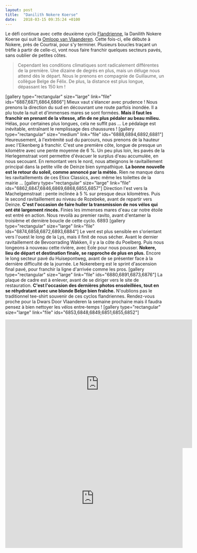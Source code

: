 ```yaml
---
layout: post
title:  "Danilith Nokere Koerse"
date:   2018-03-15 09:35:24 +0100
---
```

Le défi continue avec cette deuxième cyclo <a href="http://twomoulins.fr/category/competitions/competitions-velo/classiques-flandriennes/">Flandrienne</a>, la Danilith Nokere Koerse qui suit la <a href="http://twomoulins.fr/omloop-van-vlaanderen/">Omloop van Vlaanderen</a>.
Cette fois-ci, elle débute à Nokere, près de Courtrai, pour s'y terminer.
Plusieurs boucles traçant un trèfle à partir de celle-ci, vont nous faire franchir quelques secteurs pavés, sans oublier de petites côtes.
> Cependant les conditions climatiques sont radicalement différentes de la première.</strong>
Une dizaine de degrés en plus, mais un déluge nous attend dès le départ.
Nous le prenons en compagnie de Guillaume, un collègue Belge de Félix.
De plus, la distance est plus longue, dépassant les 150 km !

[gallery type="rectangular" size="large" link="file" ids="6887,6871,6864,6866"]
Mieux vaut s'élancer avec prudence !
Nous prenons la direction du sud en découvrant une route parfois inondée.
Il a plu toute la nuit et d'immenses mares se sont formées.
<strong>Mais il faut les franchir en prenant de la vitesse, afin de ne plus pédaler au beau milieu.</strong>
Hélas, pour certaines plus longues, cela ne suffit pas ...
Le pédalage est inévitable, entraînant le remplissage des chaussures !
[gallery type="rectangular" size="medium" link="file" ids="6888,6894,6892,6881"]
Heureusement, à l'extrémité sud du parcours, nous prenons de la hauteur avec l'Eikenberg à franchir.
C'est une première côte, longue de presque un kilomètre avec une pente moyenne de 6 %.
Un peu plus loin, les pavés de la Herlegemstraat vont permettre d'évacuer le surplus d'eau accumulée, en nous secouant.
En remontant vers le nord, nous atteignons le ravitaillement principal dans la petite ville de Deinze bien sympathique.
<strong>La bonne nouvelle est le retour du soleil, comme annoncé par la météo.</strong>
Rien ne manque dans les ravitaillements de ces Etixx Classics, avec même les toilettes de la mairie ...
[gallery type="rectangular" size="large" link="file" ids="6862,6847,6846,6869,6868,6855,6857"]
Direction l'est vers la Machelgemstraat : pente inclinée à 5 % sur presque deux kilomètres.
Puis le second ravitaillement au niveau de Rozebeke, avant de repartir vers Deinze.
<strong>C'est l'occasion de faire huiler la transmission de nos vélos qui ont été largement rincés.</strong>
Finies les immenses mares d'eau car notre étoile est entré en action.
Nous revoilà au premier ravito, avant d'entamer la troisième et dernière boucle de cette cyclo.
6893
[gallery type="rectangular" size="large" link="file" ids="6874,6858,6872,6893,6884"]
Le vent est plus sensible en s'orientant vers l'ouest le long de la Lys, mais il finit de nous sécher.
Avant le dernier ravitaillement de Bevoorrading Wakken, il y a la côte du Poelberg.
Puis nous longeons à nouveau cette rivière, avec Eole pour nous pousser.
<strong>Nokere, lieu de départ et destination finale, se rapproche de plus en plus.</strong>
Encore le long secteur pavé du Huisepontweg, avant de se présenter face à la dernière difficulté de la journée.
Le Nokereberg est le sprint d'ascension final pavé, pour franchir la ligne d'arrivée comme les pros.
[gallery type="rectangular" size="large" link="file" ids="6880,6891,6873,6876"]
La plaque de cadre est à enlever, avant de se diriger vers le site de restauration.
<strong>C'est l'occasion des dernières photos ensoleillées, tout en se réhydratant avec une </strong><strong>blonde Belge bien fraîche.</strong>
N'oublions pas le traditionnel tee-shirt souvenir de ces cyclos flandriennes.
Rendez-vous proche pour la Dwars Door Vlaanderen la semaine prochaine mais il faudra pensez à bien nettoyer les vélos entre-temps !
[gallery type="rectangular" size="large" link="file" ids="6853,6848,6849,6851,6855,6852"]

<center><iframe src="https://www.strava.com/activities/1447638039/embed/6377cea0bd57333451240cd7609f8bee05370f02" width="590" height="405" frameborder="0" scrolling="no"></iframe></center>

<center><iframe src="https://www.youtube.com/embed/FB6UbRck0Ms" width="560" height="315" frameborder="0" allowfullscreen="allowfullscreen"></iframe></center>